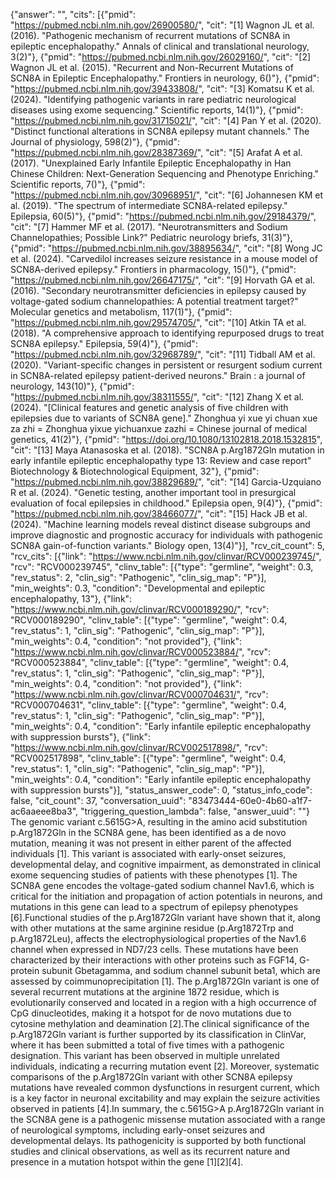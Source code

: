 {"answer": "", "cits": [{"pmid": "https://pubmed.ncbi.nlm.nih.gov/26900580/", "cit": "[1] Wagnon JL et al. (2016). \"Pathogenic mechanism of recurrent mutations of SCN8A in epileptic encephalopathy.\" Annals of clinical and translational neurology, 3(2)"}, {"pmid": "https://pubmed.ncbi.nlm.nih.gov/26029160/", "cit": "[2] Wagnon JL et al. (2015). \"Recurrent and Non-Recurrent Mutations of SCN8A in Epileptic Encephalopathy.\" Frontiers in neurology, 6()"}, {"pmid": "https://pubmed.ncbi.nlm.nih.gov/39433808/", "cit": "[3] Komatsu K et al. (2024). \"Identifying pathogenic variants in rare pediatric neurological diseases using exome sequencing.\" Scientific reports, 14(1)"}, {"pmid": "https://pubmed.ncbi.nlm.nih.gov/31715021/", "cit": "[4] Pan Y et al. (2020). \"Distinct functional alterations in SCN8A epilepsy mutant channels.\" The Journal of physiology, 598(2)"}, {"pmid": "https://pubmed.ncbi.nlm.nih.gov/28387369/", "cit": "[5] Arafat A et al. (2017). \"Unexplained Early Infantile Epileptic Encephalopathy in Han Chinese Children: Next-Generation Sequencing and Phenotype Enriching.\" Scientific reports, 7()"}, {"pmid": "https://pubmed.ncbi.nlm.nih.gov/30968951/", "cit": "[6] Johannesen KM et al. (2019). \"The spectrum of intermediate SCN8A-related epilepsy.\" Epilepsia, 60(5)"}, {"pmid": "https://pubmed.ncbi.nlm.nih.gov/29184379/", "cit": "[7] Hammer MF et al. (2017). \"Neurotransmitters and Sodium Channelopathies; Possible Link?\" Pediatric neurology briefs, 31(3)"}, {"pmid": "https://pubmed.ncbi.nlm.nih.gov/38895634/", "cit": "[8] Wong JC et al. (2024). \"Carvedilol increases seizure resistance in a mouse model of SCN8A-derived epilepsy.\" Frontiers in pharmacology, 15()"}, {"pmid": "https://pubmed.ncbi.nlm.nih.gov/26647175/", "cit": "[9] Horvath GA et al. (2016). \"Secondary neurotransmitter deficiencies in epilepsy caused by voltage-gated sodium channelopathies: A potential treatment target?\" Molecular genetics and metabolism, 117(1)"}, {"pmid": "https://pubmed.ncbi.nlm.nih.gov/29574705/", "cit": "[10] Atkin TA et al. (2018). \"A comprehensive approach to identifying repurposed drugs to treat SCN8A epilepsy.\" Epilepsia, 59(4)"}, {"pmid": "https://pubmed.ncbi.nlm.nih.gov/32968789/", "cit": "[11] Tidball AM et al. (2020). \"Variant-specific changes in persistent or resurgent sodium current in SCN8A-related epilepsy patient-derived neurons.\" Brain : a journal of neurology, 143(10)"}, {"pmid": "https://pubmed.ncbi.nlm.nih.gov/38311555/", "cit": "[12] Zhang X et al. (2024). \"[Clinical features and genetic analysis of five children with epilepsies due to variants of SCN8A gene].\" Zhonghua yi xue yi chuan xue za zhi = Zhonghua yixue yichuanxue zazhi = Chinese journal of medical genetics, 41(2)"}, {"pmid": "https://doi.org/10.1080/13102818.2018.1532815", "cit": "[13] Maya Atanasoska et al. (2018). \"SCN8A p.Arg1872Gln mutation in early infantile epileptic encephalopathy type 13: Review and case report\" Biotechnology & Biotechnological Equipment, 32"}, {"pmid": "https://pubmed.ncbi.nlm.nih.gov/38829689/", "cit": "[14] Garcia-Uzquiano R et al. (2024). \"Genetic testing, another important tool in presurgical evaluation of focal epilepsies in childhood.\" Epilepsia open, 9(4)"}, {"pmid": "https://pubmed.ncbi.nlm.nih.gov/38466077/", "cit": "[15] Hack JB et al. (2024). \"Machine learning models reveal distinct disease subgroups and improve diagnostic and prognostic accuracy for individuals with pathogenic SCN8A gain-of-function variants.\" Biology open, 13(4)"}], "rcv_cit_count": 5, "rcv_cits": [{"link": "https://www.ncbi.nlm.nih.gov/clinvar/RCV000239745/", "rcv": "RCV000239745", "clinv_table": [{"type": "germline", "weight": 0.3, "rev_status": 2, "clin_sig": "Pathogenic", "clin_sig_map": "P"}], "min_weights": 0.3, "condition": "Developmental and epileptic encephalopathy, 13"}, {"link": "https://www.ncbi.nlm.nih.gov/clinvar/RCV000189290/", "rcv": "RCV000189290", "clinv_table": [{"type": "germline", "weight": 0.4, "rev_status": 1, "clin_sig": "Pathogenic", "clin_sig_map": "P"}], "min_weights": 0.4, "condition": "not provided"}, {"link": "https://www.ncbi.nlm.nih.gov/clinvar/RCV000523884/", "rcv": "RCV000523884", "clinv_table": [{"type": "germline", "weight": 0.4, "rev_status": 1, "clin_sig": "Pathogenic", "clin_sig_map": "P"}], "min_weights": 0.4, "condition": "not provided"}, {"link": "https://www.ncbi.nlm.nih.gov/clinvar/RCV000704631/", "rcv": "RCV000704631", "clinv_table": [{"type": "germline", "weight": 0.4, "rev_status": 1, "clin_sig": "Pathogenic", "clin_sig_map": "P"}], "min_weights": 0.4, "condition": "Early infantile epileptic encephalopathy with suppression bursts"}, {"link": "https://www.ncbi.nlm.nih.gov/clinvar/RCV002517898/", "rcv": "RCV002517898", "clinv_table": [{"type": "germline", "weight": 0.4, "rev_status": 1, "clin_sig": "Pathogenic", "clin_sig_map": "P"}], "min_weights": 0.4, "condition": "Early infantile epileptic encephalopathy with suppression bursts"}], "status_answer_code": 0, "status_info_code": false, "cit_count": 37, "conversation_uuid": "83473444-60e0-4b60-a1f7-ac6aaeee8ba3", "triggering_question_lambda": false, "answer_uuid": ""}
The genomic variant c.5615G>A, resulting in the amino acid substitution p.Arg1872Gln in the SCN8A gene, has been identified as a de novo mutation, meaning it was not present in either parent of the affected individuals [1]. This variant is associated with early-onset seizures, developmental delay, and cognitive impairment, as demonstrated in clinical exome sequencing studies of patients with these phenotypes [1]. The SCN8A gene encodes the voltage-gated sodium channel Nav1.6, which is critical for the initiation and propagation of action potentials in neurons, and mutations in this gene can lead to a spectrum of epilepsy phenotypes [6].Functional studies of the p.Arg1872Gln variant have shown that it, along with other mutations at the same arginine residue (p.Arg1872Trp and p.Arg1872Leu), affects the electrophysiological properties of the Nav1.6 channel when expressed in ND7/23 cells. These mutations have been characterized by their interactions with other proteins such as FGF14, G-protein subunit Gbetagamma, and sodium channel subunit beta1, which are assessed by coimmunoprecipitation [1]. The p.Arg1872Gln variant is one of several recurrent mutations at the arginine 1872 residue, which is evolutionarily conserved and located in a region with a high occurrence of CpG dinucleotides, making it a hotspot for de novo mutations due to cytosine methylation and deamination [2].The clinical significance of the p.Arg1872Gln variant is further supported by its classification in ClinVar, where it has been submitted a total of five times with a pathogenic designation. This variant has been observed in multiple unrelated individuals, indicating a recurring mutation event [2]. Moreover, systematic comparisons of the p.Arg1872Gln variant with other SCN8A epilepsy mutations have revealed common dysfunctions in resurgent current, which is a key factor in neuronal excitability and may explain the seizure activities observed in patients [4].In summary, the c.5615G>A p.Arg1872Gln variant in the SCN8A gene is a pathogenic missense mutation associated with a range of neurological symptoms, including early-onset seizures and developmental delays. Its pathogenicity is supported by both functional studies and clinical observations, as well as its recurrent nature and presence in a mutation hotspot within the gene [1][2][4].